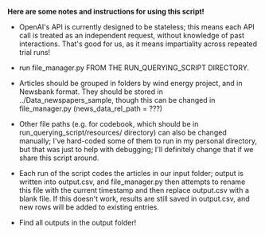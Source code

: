 **Here are some notes and instructions for using this script!**

- OpenAI's API is currently designed to be stateless; this means each API call is treated as an independent request, without knowledge of past interactions. That's good for us, as it means impartiality across repeated trial runs!

- run file_manager.py FROM THE RUN_QUERYING_SCRIPT DIRECTORY.

- Articles should be grouped in folders by wind energy project, and in Newsbank format. They should be stored in ../Data_newspapers_sample, though this can be changed in file_manager.py (news_data_rel_path = ???)

- Other file paths (e.g. for codebook, which should be in run_querying_script/resources/ directory) can also be changed manually; I've hard-coded some of them to run in my personal directory, but that was just to help with debugging; I'll definitely change that if we share this script around.

- Each run of the script codes the articles in our input folder; output is written into output.csv, and file_manager.py then attempts to rename this file with the current timestamp and then replace output.csv with a blank file. If this doesn't work, results are still saved in output.csv, and new rows will be added to existing entries.

- Find all outputs in the output folder!